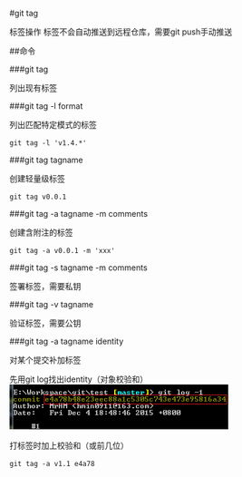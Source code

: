 #git tag

标签操作
标签不会自动推送到远程仓库，需要git push手动推送

##命令

###git tag

列出现有标签

###git tag -l format

列出匹配特定模式的标签

```
git tag -l 'v1.4.*'
```

###git tag tagname

创建轻量级标签

```
git tag v0.0.1
```

###git tag -a tagname -m comments

创建含附注的标签

```
git tag -a v0.0.1 -m 'xxx'
```

###git tag -s tagname -m comments

签署标签，需要私钥


###git tag -v tagname

验证标签，需要公钥

###git tag -a tagname identity

对某个提交补加标签

先用git log找出identity（对象校验和）
![alt](img/gitlogidentity.png)

打标签时加上校验和（或前几位）
```
git tag -a v1.1 e4a78
```